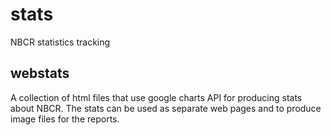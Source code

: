 stats
=====

NBCR statistics tracking

webstats
--------
A collection of html files that use google charts API for producing
stats about NBCR.  The stats can be used as separate web pages
and to produce image files for the reports. 


